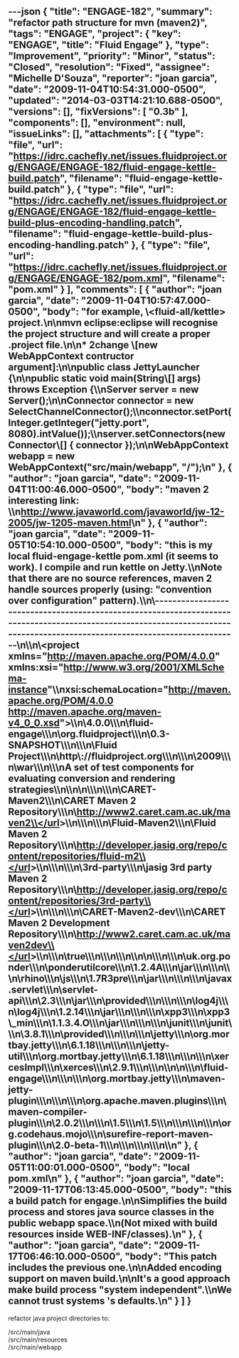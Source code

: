 ---json
{
  "title": "ENGAGE-182",
  "summary": "refactor path structure for mvn (maven2)",
  "tags": "ENGAGE",
  "project": {
    "key": "ENGAGE",
    "title": "Fluid Engage"
  },
  "type": "Improvement",
  "priority": "Minor",
  "status": "Closed",
  "resolution": "Fixed",
  "assignee": "Michelle D'Souza",
  "reporter": "joan garcia",
  "date": "2009-11-04T10:54:31.000-0500",
  "updated": "2014-03-03T14:21:10.688-0500",
  "versions": [],
  "fixVersions": [
    "0.3b"
  ],
  "components": [],
  "environment": null,
  "issueLinks": [],
  "attachments": [
    {
      "type": "file",
      "url": "https://idrc.cachefly.net/issues.fluidproject.org/ENGAGE/ENGAGE-182/fluid-engage-kettle-build.patch",
      "filename": "fluid-engage-kettle-build.patch"
    },
    {
      "type": "file",
      "url": "https://idrc.cachefly.net/issues.fluidproject.org/ENGAGE/ENGAGE-182/fluid-engage-kettle-build-plus-encoding-handling.patch",
      "filename": "fluid-engage-kettle-build-plus-encoding-handling.patch"
    },
    {
      "type": "file",
      "url": "https://idrc.cachefly.net/issues.fluidproject.org/ENGAGE/ENGAGE-182/pom.xml",
      "filename": "pom.xml"
    }
  ],
  "comments": [
    {
      "author": "joan garcia",
      "date": "2009-11-04T10:57:47.000-0500",
      "body": "for example, \\<fluid-all/kettle> project.\n\nmvn eclipse:eclipse will recognise the project structure and will create a proper .project file.\n\n* 2change \\[new WebAppContext contructor argument]:\n\npublic class JettyLauncher {\n\npublic static void main(String\\[] args) throws Exception {\\\nServer server = new Server();\n\nConnector connector = new SelectChannelConnector();\\\nconnector.setPort(Integer.getInteger(\"jetty.port\", 8080).intValue());\\\nserver.setConnectors(new Connector\\[] { connector });\n\nWebAppContext webapp = new WebAppContext(\"src/main/webapp\", \"/\");\n"
    },
    {
      "author": "joan garcia",
      "date": "2009-11-04T11:00:46.000-0500",
      "body": "maven 2 interesting link: \\\n<http://www.javaworld.com/javaworld/jw-12-2005/jw-1205-maven.html>\n"
    },
    {
      "author": "joan garcia",
      "date": "2009-11-05T10:54:10.000-0500",
      "body": "this is my local fluid-engage-kettle pom.xml  (it seems to work). I compile and run kettle on Jetty.\\\nNote that there are no source references, maven 2 handle sources properly (using: \"convention over configuration\" pattern).\\\n\\----------------------------------------------------------------------------------------------------------------------------------------------------------------------------\n\\\n\\<project xmlns=\"<http://maven.apache.org/POM/4.0.0>\" xmlns:xsi=\"<http://www.w3.org/2001/XMLSchema-instance>\"\\\nxsi:schemaLocation=\"<http://maven.apache.org/POM/4.0.0> <http://maven.apache.org/maven-v4_0_0.xsd>\">\\\n\\<modelVersion>4.0.0\\</modelVersion>\\\n\\<artifactId>fluid-engage\\</artifactId>\\\n\\<groupId>org.fluidproject\\</groupId>\\\n\\<version>0.3-SNAPSHOT\\</version>\\\n\\<organization>\\\n\\<name>Fluid Project\\</name>\\\n\\<url>http\\://fluidproject.org\\</url>\\\n\\</organization>\\\n\\<inceptionYear>2009\\</inceptionYear>\\\n\\<packaging>war\\</packaging>\\\n\\<description>\\\nA set of test components for evaluating conversion and rendering strategies\\\n\\</description>\n\n\\<repositories>\\\n\\<repository>\\\n\\<id>CARET-Maven2\\</id>\\\n\\<name>CARET Maven 2 Repository\\</name>\\\n\\<url>[http://www2.caret.cam.ac.uk/maven2\\</url](http://www2.caret.cam.ac.uk/maven2%3C/url)>\\\n\\</repository>\\\n\\<repository>\\\n\\<id>Fluid-Maven2\\</id>\\\n\\<name>Fluid Maven 2 Repository\\</name>\\\n\\<url>[http://developer.jasig.org/repo/content/repositories/fluid-m2\\</url](http://developer.jasig.org/repo/content/repositories/fluid-m2%3C/url)>\\\n\\</repository>\\\n\\<repository>\\\n\\<id>3rd-party\\</id>\\\n\\<name>jasig 3rd party Maven 2 Repository\\</name>\\\n\\<url>[http://developer.jasig.org/repo/content/repositories/3rd-party\\</url](http://developer.jasig.org/repo/content/repositories/3rd-party%3C/url)>\\\n\\</repository>\\\n\\<repository>\\\n\\<id>CARET-Maven2-dev\\</id>\\\n\\<name>CARET Maven 2 Development Repository\\</name>\\\n\\<url>[http://www2.caret.cam.ac.uk/maven2dev\\</url](http://www2.caret.cam.ac.uk/maven2dev%3C/url)>\\\n\\<snapshots>\\\n\\<enabled>true\\</enabled>\\\n\\</snapshots>\\\n\\</repository>\\\n\\</repositories>\n\n\\<dependencies>\\\n\\<dependency>\\\n\\<groupId>uk.org.ponder\\</groupId>\\\n\\<artifactId>ponderutilcore\\</artifactId>\\\n\\<version>1.2.4A\\</version>\\\n\\<type>jar\\</type>\\\n\\</dependency>\\\n\\<dependency>\\\n\\<groupId>rhino\\</groupId>\\\n\\<artifactId>js\\</artifactId>\\\n\\<version>1.7R3pre\\</version>\\\n\\<type>jar\\</type>\\\n\\</dependency>\\\n\\<dependency>\\\n\\<groupId>javax.servlet\\</groupId>\\\n\\<artifactId>servlet-api\\</artifactId>\\\n\\<version>2.3\\</version>\\\n\\<type>jar\\</type>\\\n\\<scope>provided\\</scope>\\\n\\</dependency>\\\n\\<dependency>\\\n\\<groupId>log4j\\</groupId>\\\n\\<artifactId>log4j\\</artifactId>\\\n\\<version>1.2.14\\</version>\\\n\\<type>jar\\</type>\\\n\\</dependency>\\\n\\<dependency>\\\n\\<groupId>xpp3\\</groupId>\\\n\\<artifactId>xpp3\\_min\\</artifactId>\\\n\\<version>1.1.3.4.O\\</version>\\\n\\<type>jar\\</type>\\\n\\</dependency>\\\n\\<dependency>\\\n\\<groupId>junit\\</groupId>\\\n\\<artifactId>junit\\</artifactId>\\\n\\<version>3.8.1\\</version>\\\n\\<scope>provided\\</scope>\\\n\\</dependency>\\\n\\<dependency>\\\n\\<artifactId>jetty\\</artifactId>\\\n\\<groupId>org.mortbay.jetty\\</groupId>\\\n\\<version>6.1.18\\</version>\\\n\\</dependency>\\\n\\<dependency>\\\n\\<artifactId>jetty-util\\</artifactId>\\\n\\<groupId>org.mortbay.jetty\\</groupId>\\\n\\<version>6.1.18\\</version>\\\n\\</dependency>\\\n\\<dependency>\\\n\\<artifactId>xercesImpl\\</artifactId>\\\n\\<groupId>xerces\\</groupId>\\\n\\<version>2.9.1\\</version>\\\n\\</dependency>\\\n\\</dependencies>\n\n\\<build>\\\n\\<finalName>fluid-engage\\</finalName>\\\n\\<plugins>\\\n\\<plugin>\\\n\\<groupId>org.mortbay.jetty\\</groupId>\\\n\\<artifactId>maven-jetty-plugin\\</artifactId>\\\n\\</plugin>\\\n\\<plugin>\\\n\\<groupId>org.apache.maven.plugins\\</groupId>\\\n\\<artifactId>maven-compiler-plugin\\</artifactId>\\\n\\<version>2.0.2\\</version>\\\n\\<configuration>\\\n\\<source>1.5\\</source>\\\n\\<target>1.5\\</target>\\\n\\</configuration>\\\n\\</plugin>\\\n\\<plugin>\\\n\\<groupId>org.codehaus.mojo\\</groupId>\\\n\\<artifactId>surefire-report-maven-plugin\\</artifactId>\\\n\\<version>2.0-beta-1\\</version>\\\n\\</plugin>\\\n\\</plugins>\\\n\\</build>\\\n\\</project>\n"
    },
    {
      "author": "joan garcia",
      "date": "2009-11-05T11:00:01.000-0500",
      "body": "local pom.xml\n"
    },
    {
      "author": "joan garcia",
      "date": "2009-11-17T06:13:45.000-0500",
      "body": "this a build patch for engage.\n\nSimplifies the build process and stores java source classes in the public webapp space.\\\n(Not mixed with build resources inside WEB-INF/classes).\n"
    },
    {
      "author": "joan garcia",
      "date": "2009-11-17T06:46:10.000-0500",
      "body": "This patch includes the previous one.\n\nAdded encoding support on maven build.\n\nIt's a good approach make build process \"system independent\".\\\nWe cannot trust systems 's defaults.\n"
    }
  ]
}
---
refactor java project directories to:

/src/main/java\
/src/main/resources\
/src/main/webapp

        